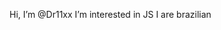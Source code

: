 Hi, I’m @Dr11xx
I’m interested in JS
I are brazilian

<!---
Dr11xx/Dr11xx is a ✨ special ✨ repository because its `README.md` (this file) appears on your GitHub profile.
You can click the Preview link to take a look at your changes.
--->
